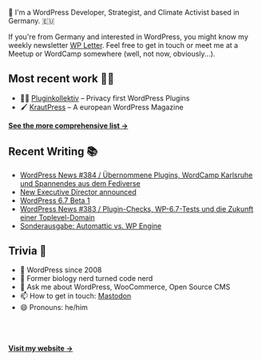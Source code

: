 👋 I'm a WordPress Developer, Strategist, and Climate Activist based in Germany. 🇪🇺

If you're from Germany and interested in WordPress, you might know my weekly newsletter [WP Letter](https://wpletter.de/). Feel free to get in touch or meet me at a Meetup or WordCamp somewhere (well, not now, obviously...).


## Most recent work 👷‍♂️

- 👨‍💻 [Pluginkollektiv](https://github.com/pluginkollektiv) – Privacy first WordPress Plugins
- 🖌️ [KrautPress](https://kraut.press) – A european WordPress Magazine

**[See the more comprehensive list &rarr;](https://simonkraft.com/what-i-do)**


## Recent Writing 📚

<!-- BLOG-POST-LIST:START -->
- [WordPress News #384 / Übernommene Plugins, WordCamp Karlsruhe und Spannendes aus dem Fediverse](https://feed.kraut.press/link/14399/16842892/384)
- [New Executive Director announced](https://feed.kraut.press/link/23937/16837271/new-executive-director-announced)
- [WordPress 6.7 Beta 1](https://www.wppodcast.de/podcast/wordpress-6-7-beta-1/)
- [WordPress News #383 / Plugin-Checks, WP-6.7-Tests und die Zukunft einer Toplevel-Domain](https://feed.kraut.press/link/14399/16835766/383)
- [Sonderausgabe: Automattic vs. WP Engine](https://www.wppodcast.de/podcast/sonderausgabe-automattic-vs-wp-engine/)
<!-- BLOG-POST-LIST:END -->


## Trivia 🤪

- 👴 WordPress since 2008
- 🌱 Former biology nerd turned code nerd
- 💬 Ask me about WordPress, WooCommerce, Open Source CMS
- 📫 How to get in touch: [Mastodon](https://dewp.space/@simon)
- 😄 Pronouns: he/him

<br/><br/><br/>
**[Visit my website &rarr;](https://simonkraft.com/hi)**